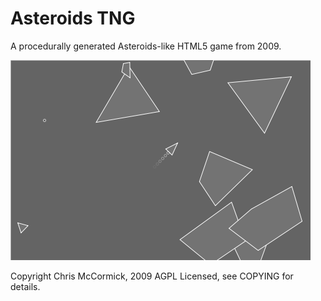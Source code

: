 # Asteroids TNG

A procedurally generated Asteroids-like HTML5 game from 2009.

![Screenshot of Asteroids TNG](./screenshot.png)

Copyright Chris McCormick, 2009
AGPL Licensed, see COPYING for details.

